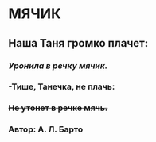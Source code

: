 # **МЯЧИК**
## **Наша Таня громко плачет:**
### *Уронила в речку мячик.*
### -Тише, Танечка, не плачь:
### ~~Не утонет в речке мячь.~~
### **Автор: А. Л. Барто**